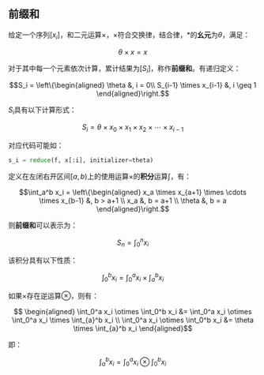 ## 前缀和

给定一个序列$[x_i]$，和二元运算$\times$，$\times$符合交换律，结合律，$\ast$的**幺元**为$\theta$，满足：

$$\theta \times x = x$$

对于其中每一个元素依次计算，累计结果为$[S_i]$，称作**前缀和**。有递归定义：

$$S_i = 
\left\{\begin{aligned}
    \theta                   &, i =  0\\
    S_{i-1} \times x_{i-1} &, i \geq 1
\end{aligned}\right.$$

$S_i$具有以下计算形式：

$$S_i = \theta \times x_0 \times x_1 \times x_2 \times \cdots \times x_{i-1}$$

对应代码可能如：

```py
s_i = reduce(f, x[:i], initializer=theta)
```

定义在左闭右开区间$[a, b)$上的使用运算$\times$的**积分**运算$\int$，有：

$$\int_a^b x_i = 
\left\{\begin{aligned}
    x_a \times x_{a+1} \times \cdots \times x_{b-1} &, b > a+1 \\
    x_a &, b = a+1 \\
    \theta &, b = a
\end{aligned}\right.$$

则**前缀和**可以表示为：

$$S_n = \int_0^n x_i$$

该积分具有以下性质：

$$\int_0^b x_i = \int_0^a x_i \times \int_{a}^b x_i$$

如果$\times$存在逆运算$\otimes$，则有：

$$
\begin{aligned}
    \int_0^a x_i \otimes \int_0^b x_i &= \int_0^a x_i \otimes \int_0^a x_i \times \int_{a}^b x_i \\
    \int_0^a x_i \otimes \int_0^b x_i &= \theta \times \int_{a}^b x_i
\end{aligned}$$

即：

$$\int_{a}^b x_i = \int_0^a x_i \otimes \int_0^b x_i $$